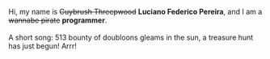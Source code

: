 Hi, my name is ~~Guybrush Threepwood~~ **Luciano Federico Pereira**, and I am a ~~wannabe pirate~~ **programmer**.<br><br>A short song: 513 bounty of doubloons gleams in the sun, a treasure hunt has just begun! Arrr!

